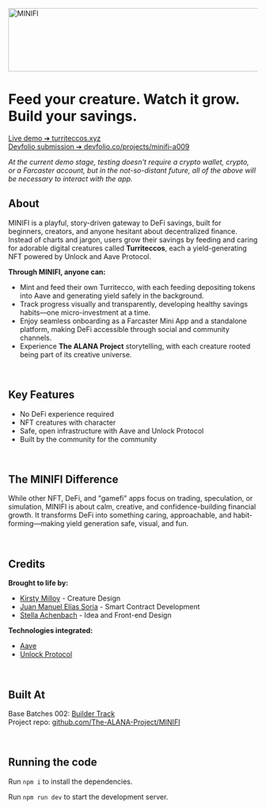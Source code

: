 
<img width="701.5" height="128" alt="MINIFI" src="https://github.com/user-attachments/assets/874a2bf1-1610-4237-b2d2-ac23399f8343" />

# Feed your creature. Watch it grow. Build your savings.

[Live demo ➔ turriteccos.xyz](https://turriteccos.xyz/)  
[Devfolio submission ➔ devfolio.co/projects/minifi-a009](https://devfolio.co/projects/minifi-a009)

*At the current demo stage, testing doesn't require a crypto wallet, crypto, or a Farcaster account, but in the not-so-distant future, all of the above will be necessary to interact with the app.*
<br/>

## About

MINIFI is a playful, story-driven gateway to DeFi savings, built for beginners, creators, and anyone hesitant about decentralized finance. Instead of charts and jargon, users grow their savings by feeding and caring for adorable digital creatures called **Turriteccos**, each a yield-generating NFT powered by Unlock and Aave Protocol.

**Through MINIFI, anyone can:**
- Mint and feed their own Turritecco, with each feeding depositing tokens into Aave and generating yield safely in the background.
- Track progress visually and transparently, developing healthy savings habits—one micro-investment at a time.
- Enjoy seamless onboarding as a Farcaster Mini App and a standalone platform, making DeFi accessible through social and community channels.
- Experience **The ALANA Project** storytelling, with each creature rooted being part of its creative universe.
<br/>

## Key Features

- No DeFi experience required
- NFT creatures with character
- Safe, open infrastructure with Aave and Unlock Protocol
- Built by the community for the community
<br/>

## The MINIFI Difference

While other NFT, DeFi, and "gamefi" apps focus on trading, speculation, or simulation, MINIFI is about calm, creative, and confidence-building financial growth. It transforms DeFi into something caring, approachable, and habit-forming—making yield generation safe, visual, and fun.

<br/>

## Credits

**Brought to life by:**
- [Kirsty Milloy](https://www.linkedin.com/in/kirsty-milloy-145b3422/) - Creature Design
- [Juan Manuel Elías Soria](https://www.linkedin.com/in/juan-manuel-elias-soria/) - Smart Contract Development
- [Stella Achenbach](https://www.linkedin.com/in/stella-achenbach/) - Idea and Front-end Design

**Technologies integrated:**
- [Aave](https://aave.com/)
- [Unlock Protocol](https://unlock-protocol.com/)

<br/>

## Built At

Base Batches 002: [Builder Track](https://devfolio.co/projects/minifi-a009)  
Project repo: [github.com/The-ALANA-Project/MINIFI](https://github.com/The-ALANA-Project/MINIFI)

<br/>

## Running the code

Run `npm i` to install the dependencies.

Run `npm run dev` to start the development server.
